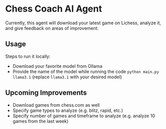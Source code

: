 # Chess Coach AI Agent

Currently, this agent will download your latest game on Lichess, analyze it, and give feedback on areas of improvement.

## Usage
Steps to run it locally:
- Download your favorite model from Ollama
- Provide the name of the model while running the code `python main.py llama3.1` (replace `llama3.1` with your desired model)

## Upcoming Improvements
- Download games from chess.com as well
- Specify game types to analyze (e.g. blitz, rapid, etc.)
- Specify number of games and timeframe to analyze (e.g. analyze 10 games from the last week)